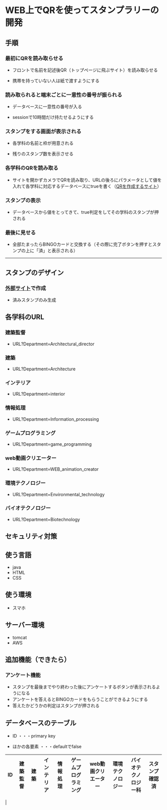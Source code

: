 # WEB上でQRを使ってスタンプラリーの開発

## 手順

### 最初にQRを読み取らせる

* フロントで名前を記述後QR（トップページに飛ぶサイト）を読み取らせる

* 携帯を持っていない人は紙で渡すようにする



### 読み取られると端末ごとに一意性の番号が振られる

* データベースに一意性の番号が入る

* sessionで10時間だけ持たせるようにする




### スタンプをする画面が表示される

* 各学科の名前と枠が用意される

* 残りのスタンプ数を表示させる



### 各学科のQRを読み取る

* サイトを開かずカメラでQRを読み取り、URLの後ろにパラメータとして値を入れて各学科に対応するデータベースにtrueを書く（[QRを作成するサイト](https://tool-taro.com/qr_code_encode/)）



### スタンプの表示

* データベースから値をとってきて、true判定をしてその学科のスタンプが押される



### 最後に見せる

* 全部たまったらBINGOカードと交換する（その際に完了ボタンを押すとスタンプの上に「済」と表示される）



___

## スタンプのデザイン　
### [外部サイト](http://generator.tubudeco.com/g1256/)で作成
* 済みスタンプのみ生成


## 各学科のURL

### 建築監督
* URL?Department=Architectural_director

### 建築
* URL?Department=Architecture

### インテリア
* URL?Department=interior

### 情報処理
* URL?Department=Information_processing

### ゲームプログラミング
* URL?Department=game_programming

### web動画クリエーター
* URL?Department=WEB_animation_creator

### 環境テクノロジー
* URL?Department=Environmental_technology

### バイオテクノロジー
* URL?Department=Biotechnology

## セキュリティ対策

## 使う言語
* java
* HTML
* CSS

## 使う環境
* スマホ

## サーバー環境
* tomcat
* AWS

## 追加機能（できたら）

### アンケート機能
* スタンプを最後までやり終わった後にアンケートするボタンが表示されるようになる
* アンケートを答えるとBINGOカードをもらうことができるようにする
* 答えたかどうかの判定はスタンプが押される



## データベースのテーブル

* ID ・・・primary key

* ほかの各要素 ・・・defaultでfalse



| ID   | 建築監督   | 建築   | インテリア   | 情報処理   | ゲームプログラミング   | web動画クリエーター   | 環境テクノロジー   | バイオテクノロジー科   |  スタンプ確認済  |  
| ---- | ---- | ---- | ---- | ---- | ---- | ---- | ---- | ---- | --- |
|
